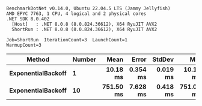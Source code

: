 ```

BenchmarkDotNet v0.14.0, Ubuntu 22.04.5 LTS (Jammy Jellyfish)
AMD EPYC 7763, 1 CPU, 4 logical and 2 physical cores
.NET SDK 8.0.402
  [Host]   : .NET 8.0.8 (8.0.824.36612), X64 RyuJIT AVX2
  ShortRun : .NET 8.0.8 (8.0.824.36612), X64 RyuJIT AVX2

Job=ShortRun  IterationCount=3  LaunchCount=1  
WarmupCount=3  

```
| Method             | Number | Mean      | Error    | StdDev   | Min       | Max       | Allocated |
|------------------- |------- |----------:|---------:|---------:|----------:|----------:|----------:|
| **ExponentialBackoff** | **1**      |  **10.18 ms** | **0.354 ms** | **0.019 ms** |  **10.16 ms** |  **10.20 ms** |     **520 B** |
| **ExponentialBackoff** | **10**     | **751.50 ms** | **7.628 ms** | **0.418 ms** | **751.03 ms** | **751.83 ms** |    **4120 B** |
